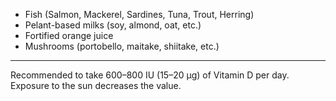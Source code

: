 
* Fish (Salmon, Mackerel, Sardines, Tuna, Trout, Herring)
* Pelant-based milks (soy, almond, oat, etc.)
* Fortified orange juice
* Mushrooms (portobello, maitake, shiitake, etc.)

---
Recommended to take 600–800 IU (15–20 µg) of Vitamin D per day. Exposure to the sun decreases the value.
